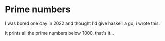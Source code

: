 # Prime numbers

I was bored one day in 2022 and thought I'd give haskell a go; i wrote this.

It prints all the prime numbers below 1000, that's it…
